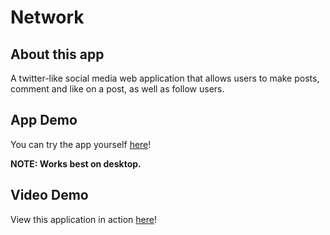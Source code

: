 # Network

## About this app 

A twitter-like social media web application that allows users to make posts, comment and like on a post, as well as follow users.

## App Demo

You can try the app yourself [here](https://project4-network.herokuapp.com/)!

__NOTE: Works best on desktop.__

## Video Demo

View this application in action [here](https://youtu.be/d3nq7swyiuU)!
